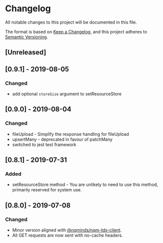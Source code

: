 # Changelog
All notable changes to this project will be documented in this file.

The format is based on [Keep a Changelog](https://keepachangelog.com/en/1.0.0/),
and this project adheres to [Semantic Versioning](https://semver.org/spec/v2.0.0.html).

## [Unreleased]

## [0.9.1] - 2019-08-05
### Changed
- add optional `storeSize` argument to setResourceStore

## [0.9.0] - 2019-08-04
### Changed
- fileUpload - Simplify the response handling for fileUpload
- upsertMany - deprecated in favour of patchMany
- switched to jest test framework

## [0.8.1] - 2019-07-31
### Added
- setResourceStore method - You are unlikely to need to use this method, primarily reserved for system use.

## [0.8.0] - 2019-07-08
### Changed
- Minor version aligned with [@nqminds/nqm-tdx-client](https://github.com/nqminds/nqm-tdx-client).
- All GET requests are now sent with no-cache headers.